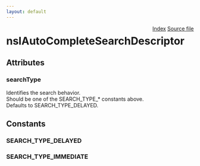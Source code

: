 ```yaml
---
layout: default
---
```

<div class='links' style='float:right'><a href="../index.html">Index</a>
<a href="http://dxr.mozilla.org/mozilla-central/source/toolkit/components/autocomplete/nsIAutoCompleteSearch.idl">Source file</a>
</div>

# nsIAutoCompleteSearchDescriptor #

## Attributes ##

### searchType ###
  
Identifies the search behavior.  
Should be one of the SEARCH_TYPE_* constants above.  
Defaults to SEARCH_TYPE_DELAYED.  
  

## Constants ##

### SEARCH_TYPE_DELAYED ###

### SEARCH_TYPE_IMMEDIATE ###
